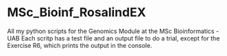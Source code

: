 # MSc_Bioinf_RosalindEX
All my python scripts for the Genomics Module at the MSc Bioinformatics - UAB
Each scritp has a test file and an output file to do a trial, except for the Exercise R6, which prints the output in the console.
